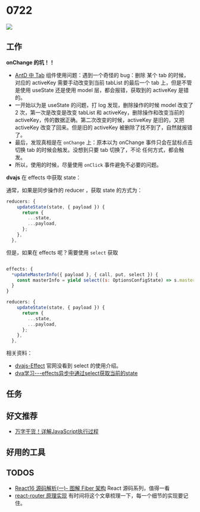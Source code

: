 # 0722

![](http://h2.ioliu.cn/bing/SalzburgKrampus_ZH-CN7355658592_1920x1080.jpg)

## 工作

**onChange 的坑！！**

- [AntD 中 Tab](https://ant.design/components/tabs-cn/#header) 组件使用问题：遇到一个奇怪的 bug：删除 某个 tab 的时候，对应的 activeKey 需要手动改变到当前 tabList 的最后一个 tab 上，但是不管是使用 useState 还是使用 model 层，都会报错，获取到的 activeKey 是错的。
- 一开始以为是 useState 的问题，打 log 发现，删除操作的时候 model 改变了 2 次，第一次是改变是改变 tabList 和 activeKey，删除操作和改变当前的 activeKey，传的数据正确。第二次改变的时候，activeKey 是旧的，又把 activeKey 改变了回来。但是旧的 activeKey 被删除了找不到了，自然就报错了。
- 最后，发现真相是在 `onChange` 上：原本以为 onChange 事件只会在鼠标点击切换 tab 的时候会触发。没想到只要 tab 切换了，不论 任何方式，都会触发。
- 所以，使用的时候，尽量使用 `onClick` 事件避免不必要的问题。

**dvajs** 在 effects 中获取 state：

通常，如果是同步操作的 reducer ，获取 state 的方式为：

```js
reducers: {
    updateState(state, { payload }) {
      return {
        ...state,
        ...payload,
      };
    },
  },
```

但是，如果在 effects 呢？需要使用 `select` 获取

```js

effects: {
  *updateMasterInfo({ payload }, { call, put, select }) {
    const masterInfo = yield select((s: OptionsConfigState) => s.masterInfo);
  }
}

reducers: {
    updateState(state, { payload }) {
      return {
        ...state,
        ...payload,
      };
    },
  },
```

相关资料：

- [dvajs-Effect](https://dvajs.com/guide/introduce-class.html#effect) 官网没看到 select 的使用介绍。
- [dva学习---effects异步中通过select获取当前的state](https://blog.csdn.net/weixin_40792878/article/details/82051078)

## 任务

## 好文推荐

- [万字干货！详解JavaScript执行过程](https://mp.weixin.qq.com/s/92SLJQsX7Mpif_sEcr3PQA)

## 好用的工具

## TODOS

- [React16 源码解析(一)- 图解 Fiber 架构](https://zhuanlan.zhihu.com/p/92832843) React 源码系列，值得一看
- [react-router 原理实现](https://github.com/Jsmond2016/react-router-dom-nut) 有时间将这个文章梳理一下，每一个细节的实现要记住。
